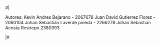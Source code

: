 #|

   Autores: Kevin Andres Bejarano - 2067678
            Juan David Gutierrez Florez - 2060104
            Johan Sebastián Laverde pineda - 2266278
            Johan Sebastian Acosta Restrepo 2380393
   
|#
